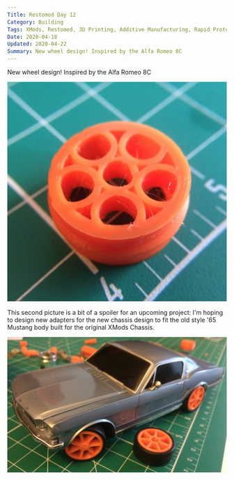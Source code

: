 ```yaml
---
Title: Restomod Day 12
Category: Building
Tags: XMods, Restomod, 3D Printing, Additive Manufacturing, Rapid Prototyping, Ford, Mustang
Date: 2020-04-18
Updated: 2020-04-22
Summary: New wheel design! Inspired by the Alfa Romeo 8C
---
```


New wheel design! Inspired by the Alfa Romeo 8C

![3D printed wheel with circular spokes](img/IMG_5308.jpg)

This second picture is a bit of a spoiler for an upcoming project: I'm hoping to
design new adapters for the new chassis design to fit the old style '65 Mustang
body built for the original XMods Chassis.

![1965 Ford Mustang body on new chassis](img/IMG_5309.jpg)

